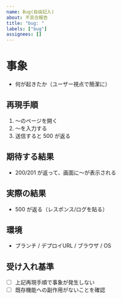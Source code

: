 ```yaml
---
name: Bug(自由記入)
about: 不具合報告
title: "bug: "
labels: ["bug"]
assignees: []
---
```


<!-- タイトル例：bug: コメント投稿で 500 が発生する（匿名時） -->

# 事象
- 何が起きたか（ユーザー視点で簡潔に）

## 再現手順
1. 〜のページを開く
2. 〜を入力する
3. 送信すると 500 が返る

## 期待する結果
- 200/201 が返って、画面に〜が表示される

## 実際の結果
- 500 が返る（レスポンス/ログを貼る）

## 環境
- ブランチ / デプロイURL / ブラウザ / OS

## 受け入れ基準
- [ ] 上記再現手順で事象が発生しない
- [ ] 既存機能への副作用がないことを確認
